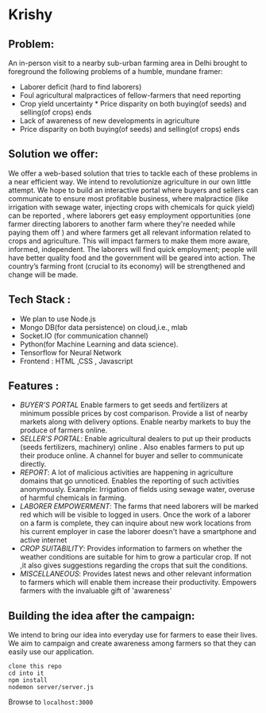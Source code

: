 # Krishy
## Problem:
An in-person visit to a nearby sub-urban farming area in Delhi brought to foreground the following problems of a humble, mundane framer: 
- Laborer deficit (hard to find laborers) 
- Foul agricultural malpractices of fellow-farmers that need reporting 
- Crop yield uncertainty * Price disparity on both buying(of seeds) and selling(of crops) ends 
- Lack of awareness of new developments in agriculture
- Price disparity on both buying(of seeds) and selling(of crops) ends

## Solution we offer:
We offer a web-based solution that tries to tackle each of these problems in a near efficient way. We intend to revolutionize agriculture in our own little attempt. We hope to build an interactive portal where buyers and sellers can communicate to ensure most profitable business, where malpractice (like irrigation with sewage water, injecting crops with chemicals for quick yield) can be reported , where laborers get easy employment opportunities (one farmer directing laborers to another farm where they're needed while paying them off ) and where farmers get all relevant information related to crops and agriculture. This will impact farmers to make them more aware, informed, independent. The laborers will find quick employment; people will have better quality food and the government will be geared into action. The country’s farming front (crucial to its economy) will be strengthened and change will be made.

## Tech Stack :
- We plan to use Node.js 
- Mongo DB(for data persistence) on cloud,i.e., mlab 
- Socket.IO (for communication channel)
- Python(for Machine Learning and data science).
- Tensorflow for Neural Network
- Frontend : HTML ,CSS , Javascript

## Features :
- *BUYER'S PORTAL* Enable farmers to get seeds and fertilizers at minimum possible prices by cost comparison. Provide a list of nearby markets along with delivery options. Enable nearby markets to buy the produce of farmers online. 
- *SELLER'S PORTAL*: Enable agricultural dealers to put up their products (seeds fertilizers, machinery) online . Also enables farmers to put up their produce online. A channel for buyer and seller to communicate directly. 
- *REPORT*: A lot of malicious activities are happening in agriculture domains that go unnoticed. Enables the reporting of such activities anonymously. Example: Irrigation of fields using sewage water, overuse of harmful chemicals in farming. 
- *LABORER EMPOWERMENT*: The farms that need laborers will be marked red which will be visible to logged in users. Once the work of a laborer on a farm is complete, they can inquire about new work locations from his current employer in case the laborer doesn't have a smartphone and active internet 
- *CROP SUITABILITY*: Provides information to farmers on whether the weather conditions are suitable for him to grow a particular crop. If not ,it also gives suggestions regarding the crops that suit the conditions. 
- *MISCELLANEOUS*: Provides latest news and other relevant information to farmers which will enable them increase their productivity. Empowers farmers with the invaluable gift of 'awareness'

## Building the idea after the campaign:
We intend to bring our idea into everyday use for farmers to ease their lives. We aim to campaign and create awareness among farmers so that they can easily use our application.


```
clone this repo
cd into it
npm install 
nodemon server/server.js
```

Browse to ```localhost:3000```
